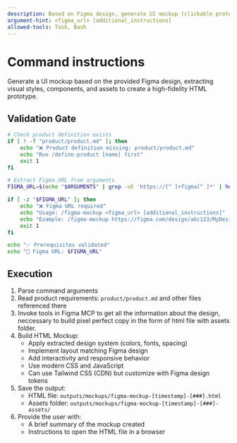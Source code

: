 ```yaml
---
description: Based on Figma design, generate UI mockup (clickable prototype) as HTML file,  with extracted styles and assets.
argument-hint: <figma_url> [additional_instructions]
allowed-tools: Task, Bash
---
```

# Command instructions

Generate a UI mockup based on the provided Figma design, extracting visual styles, components, and assets to create a high-fidelity HTML prototype.

## Validation Gate

```bash
# Check product definition exists
if [ ! -f "product/product.md" ]; then
    echo "❌ Product definition missing: product/product.md"
    echo "Run /define-product [name] first"
    exit 1
fi

# Extract Figma URL from arguments
FIGMA_URL=$(echo "$ARGUMENTS" | grep -oE 'https://[^ ]+figma[^ ]*' | head -1)

if [ -z "$FIGMA_URL" ]; then
    echo "❌ Figma URL required"
    echo "Usage: /figma-mockup <figma_url> [additional_instructions]"
    echo "Example: /figma-mockup https://figma.com/design/abc123/MyDesign?node-id=1-2 use modern styling"
    exit 1
fi

echo "✅ Prerequisites validated"
echo "📐 Figma URL: $FIGMA_URL"
```

## Execution

1. Parse command arguments
2. Read product requirements: `product/product.md` and other files referenced there
3. Invoke tools in Figma MCP to get all the information about the design, neccessary to build pixel perfect copy in the form of html file with assets folder.
4. Build HTML Mockup:
   - Apply extracted design system (colors, fonts, spacing)
   - Implement layout matching Figma design
   - Add interactivity and responsive behavior
   - Use modern CSS and JavaScript
   - Can use Tailwind CSS (CDN) but customize with Figma design tokens
5. Save the output:
   - HTML file: `outputs/mockups/figma-mockup-[timestamp]-[###].html`
   - Assets folder: `outputs/mockups/figma-mockup-[timestamp]-[###]-assets/`
6. Provide the user with:
   - A brief summary of the mockup created
   - Instructions to open the HTML file in a browser
